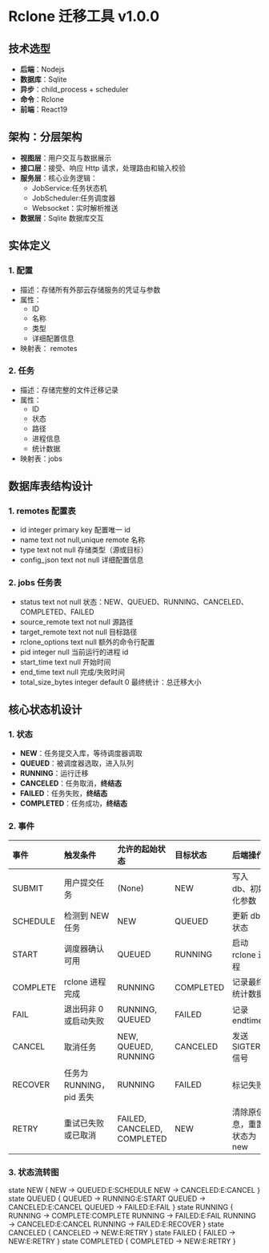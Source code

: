 # Rclone 迁移工具 v1.0.0

## 技术选型

- **后端**：Nodejs
- **数据库**：Sqlite
- **异步**：child_process + scheduler
- **命令**：Rclone
- **前端**：React19

## 架构：分层架构

- **视图层**：用户交互与数据展示
- **接口层**：接受、响应 Http 请求，处理路由和输入校验
- **服务层**：核心业务逻辑：
  - JobService:任务状态机
  - JobScheduler:任务调度器
  - Websocket：实时解析推送
- **数据层**：Sqlite 数据库交互

## 实体定义

### 1. 配置

- 描述：存储所有外部云存储服务的凭证与参数
- 属性：
  - ID
  - 名称
  - 类型
  - 详细配置信息
- 映射表： remotes

### 2. 任务

- 描述：存储完整的文件迁移记录
- 属性：
  - ID
  - 状态
  - 路径
  - 进程信息
  - 统计数据
- 映射表：jobs

## 数据库表结构设计

### 1. remotes 配置表

- id integer primary key 配置唯一 id
- name text not null,unique remote 名称
- type text not null 存储类型（源或目标）
- config_json text not null 详细配置信息

### 2. jobs 任务表

- status text not null 状态：NEW、QUEUED、RUNNING、CANCELED、COMPLETED、FAILED
- source_remote text not null 源路径
- target_remote text not null 目标路径
- rclone_options text null 额外的命令行配置
- pid integer null 当前运行的进程 id
- start_time text null 开始时间
- end_time text null 完成/失败时间
- total_size_bytes integer default 0 最终统计：总迁移大小

## 核心状态机设计

### 1. 状态

- **NEW**：任务提交入库，等待调度器调取
- **QUEUED**：被调度器选取，进入队列
- **RUNNING**：运行迁移
- **CANCELED**：任务取消，**终结态**
- **FAILED**：任务失败，**终结态**
- **COMPLETED**：任务成功，**终结态**

### 2. 事件

| 事件     | 触发条件                 | 允许的起始状态              | 目标状态  | 后端操作                   |
| :------- | :----------------------- | :-------------------------- | :-------- | :------------------------- |
| SUBMIT   | 用户提交任务             | (None)                      | NEW       | 写入 db、初始化参数        |
| SCHEDULE | 检测到 NEW 任务          | NEW                         | QUEUED    | 更新 db 状态               |
| START    | 调度器确认可用           | QUEUED                      | RUNNING   | 启动 rclone 进程           |
| COMPLETE | rclone 进程完成          | RUNNING                     | COMPLETED | 记录最终统计数据           |
| FAIL     | 退出码非 0 或启动失败    | RUNNING, QUEUED             | FAILED    | 记录 endtime               |
| CANCEL   | 取消任务                 | NEW, QUEUED, RUNNING        | CANCELED  | 发送 SIGTERM 信号          |
| RECOVER  | 任务为 RUNNING，pid 丢失 | RUNNING                     | FAILED    | 标记失败                   |
| RETRY    | 重试已失败或已取消       | FAILED, CANCELED, COMPLETED | NEW       | 清除原信息，重置状态为 new |

### 3. 状态流转图

state NEW {
NEW -> QUEUED:E:SCHEDULE
NEW -> CANCELED:E:CANCEL
}
state QUEUED {
QUEUED -> RUNNING:E:START
QUEUED -> CANCELED:E:CANCEL
QUEUED -> FAILED:E:FAIL
}
state RUNNING {
RUNNING -> COMPLETE:COMPLETE
RUNNING -> FAILED:E:FAIL
RUNNING -> CANCELED:E:CANCEL
RUNNING -> FAILED:E:RECOVER
}
state CANCELED {
CANCELED -> NEW:E:RETRY
}
state FAILED {
FAILED -> NEW:E:RETRY
}
state COMPLETED {
COMPLETED -> NEW:E:RETRY
}
